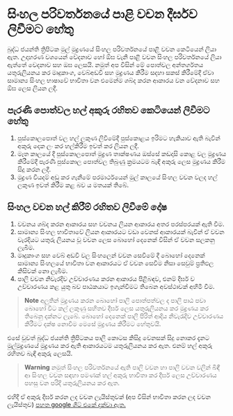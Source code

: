 # සිංහල පරිවර්තනයේ පාළි වචන දීර්ඝව ලිවීමට හේතු #

බුද්ධ ජයන්ති ත්‍රිපිටක මුල් මුද්‍රණයේ සිංහල පරිවර්තනයේ පාළි වචන කෙටියෙන් ලියා ඇත. උදාහරණ වශයෙන් වේදනාව හෝ ඕඝ වැනි පාළි වචන සිංහල පරිවර්තනයේ ලියා ඇත්තේ වෙදනාව සහ ඔඝ ලෙසයි. නමුත් අප විසින් මේ පොත්වල අන්තර්ගතය යතුරුලියනය කර මෘදුකාංග, වෙබ්අඩවි සහ මුද්‍රණය කිරීම සදහා සකස් කිරීමේදී ඒවා සාමාන්‍ය සිංහල භාෂාවේ භාවිතා වන එමෙන්ම ශබ්ද කරන ආකාරය වන වේදනාව සහ ඕඝ ලෙස ලියන ලදී.

## පැරණි පොත්වල හල් අකුරු රහිතව කෙටියෙන් ලිවීමට හේතු
1. පුස්කොලපොත් වල හල් ලකුණ ලිවීමේදී පුස්කොළය ඉරිමට හැකියාව ඇති බැවින් අකුරු දෙක ලං කර හල්කිරීම ඉවත් කර ලියන ලදී.
2. මෑත කාලයේ දී පුස්කොලපොත් මුද්‍රණ තාක්ෂණය ඔස්සේ කඩදාසි කොළ වල මුද්‍රණය කිරීමේදී පැරණි පුස්කොල පොත්වල තිබුණු ක්‍රමයටම බැඳි අකුරු ලෙස මුද්‍රණය කිරීම සිදු කරන ලදී.
3. මුද්‍රණ වියදම් අඩු කර ගැනීමේ පරමාර්ථයෙන් මුල් කාලයේ සිංහල වචන වලද හල් ලකුණ ඉවත් කිරීම කළ බව ය මතයක් තිබේ.

## සිංහල වචන හල් කිරීම් රහිතව ලිවීමේ දෝෂ
1. වචනය ශබ්ද කරන ආකාරය සහ වචනය ලියන ආකාරය අතර පරස්පරයක් ඇති වීම.
2. සාමාන්‍ය සිංහල භාවිතාවේ ලියන ආකාරයට වඩා වෙනස් ආකාරයක් බැවින් ඒ වචන වැරදියට යතුරු ලියනය වූ වචන ලෙස බොහෝ දෙනෙක් විසින් ඒ වචන සලකනු ලැබීම.
3. මෘදුකාංග සහ වෙබ් අඩවි වල සිංහලෙන් වචන සෙවීමේ දී බොහෝ දෙනෙක් සාමාන්‍ය සිංහලයේ භාවිතා වන ආකාරයට ඒ වචන සෙවීම නිසා සෙවුම් ප්‍රතිඵල කිසිවක් නො ලැබීම.
4. පාලි වචන නිවැරදිව උච්චාරණය කරන ආකාරය පිළිබඳව, එනම් දීර්ඝ ව උච්චාරණය කළ යුතු බව පාඨකයාට ඉගැන්වීමට තිබෙන අවස්ථාවක් අහිමි වීම.

> **Note**
> අලුතින් මුද්‍රණය කරන බොහෝ පාලි පොත්පත්වල ද පාලි පාඨ පවා බොහෝ විට කල් ලකුණු සහිතව දීර්ඝ ලෙස යතුරුලියනය කර මුද්‍රණය කර තිබෙනු දක්නට ලැබේ. බොහෝ දෙනෙක් පාලි පිරිත් ආදිය නිවැරැදිව උච්චාරණය කිරීමට දක්ෂ නොවීම මෙසේ මුද්‍රණය කිරීමට හේතුවයි.

එසේ වුවත් බුද්ධ ජයන්ති ත්‍රිපිටකය පාලි කොටස කිසිදු වෙනසක් සිදු නොකර දැනට මුල්මුද්‍රණයේ මුද්‍රණය කර ඇති ආකාරයටම යතුරුලියනය කර ඇත. එනම් හල් අකුරු රහිතව බැඳි අකුරු ලෙසයි.

> **Warning**
> නමුත් සිංහල පරිවර්තනයේ ඇති පාලි වචන හා පාලි වචන වලින් බිඳී ආ සිංහල වචන සඳහා පමණක් හල් අකුරු භාවිතා කර දීර්ඝ ලෙස උච්චාරණය පහසු වන පරිදි යතුරුලියනය කර ඇත.

එහිදී ඒ අකුරු දීර්ඝ කරන ලද වචන ලැයිස්තුවක් (අප විසින් භාවිතා කරන ලද වචන ලැයිස්තුව) [පහත google ශීට් එකේ දක්වා ඇත.](https://docs.google.com/spreadsheets/d/1xbHXjGuoyIm0JaW4YXW3yPCxQ6sU6nOQez9Eew0upxE)